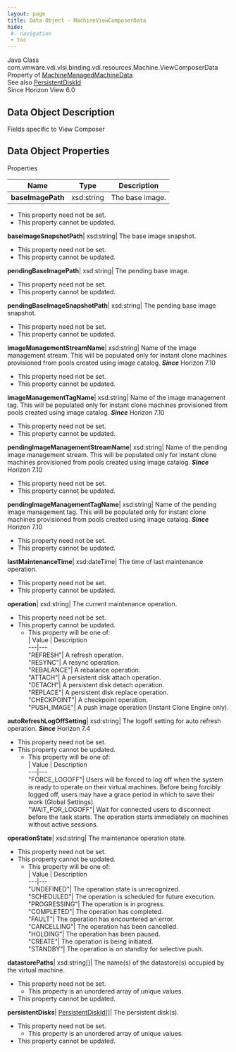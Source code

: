 ```yaml
---
layout: page
title: Data Object - MachineViewComposerData
hide:
 #- navigation
 - toc
---
```






Java Class
    com.vmware.vdi.vlsi.binding.vdi.resources.Machine.ViewComposerData  
Property of
     [MachineManagedMachineData](vdi.resources.Machine.ManagedMachineData.md#field_detail)  
See also
     [PersistentDiskId](vdi.entity.PersistentDiskId.md)  
Since 
    Horizon View 6.0

## Data Object Description 

Fields specific to View Composer 

## Data Object Properties

Properties

Name |  Type |  Description   
---|---|---  
**baseImagePath**|  xsd:string|  The base image.   


* This property need not be set.
* This property cannot be updated.

  
**baseImageSnapshotPath**|  xsd:string|  The base image snapshot.   


* This property need not be set.
* This property cannot be updated.

  
**pendingBaseImagePath**|  xsd:string|  The pending base image.   


* This property need not be set.
* This property cannot be updated.

  
**pendingBaseImageSnapshotPath**|  xsd:string|  The pending base image snapshot.   


* This property need not be set.
* This property cannot be updated.

  
**imageManagementStreamName**|  xsd:string|  Name of the image management stream. This will be populated only for instant clone machines provisioned from pools created using image catalog.  **_Since_** Horizon 7.10  


* This property need not be set.
* This property cannot be updated.

  
**imageManagementTagName**|  xsd:string|  Name of the image management tag. This will be populated only for instant clone machines provisioned from pools created using image catalog.  **_Since_** Horizon 7.10  


* This property need not be set.
* This property cannot be updated.

  
**pendingImageManagementStreamName**|  xsd:string|  Name of the pending image management stream. This will be populated only for instant clone machines provisioned from pools created using image catalog.  **_Since_** Horizon 7.10  


* This property need not be set.
* This property cannot be updated.

  
**pendingImageManagementTagName**|  xsd:string|  Name of the pending image management tag. This will be populated only for instant clone machines provisioned from pools created using image catalog.  **_Since_** Horizon 7.10  


* This property need not be set.
* This property cannot be updated.

  
**lastMaintenanceTime**|  xsd:dateTime|  The time of last maintenance operation.   


* This property need not be set.
* This property cannot be updated.

  
**operation**|  xsd:string|  The current maintenance operation.   


* This property need not be set.
* This property cannot be updated.
  * This property will be one of:  
|  Value |  Description   
---|---  
"REFRESH"| A refresh operation.  
"RESYNC"| A resync operation.  
"REBALANCE"| A rebalance operation.  
"ATTACH"| A persistent disk attach operation.  
"DETACH"| A persistent disk detach operation.  
"REPLACE"| A persistent disk replace operation.  
"CHECKPOINT"| A checkpoint operation.  
"PUSH_IMAGE"| A push image operation (Instant Clone Engine only).  

  
**autoRefreshLogOffSetting**|  xsd:string|  The logoff setting for auto refresh operation.  **_Since_** Horizon 7.4  


* This property need not be set.
* This property cannot be updated.
  * This property will be one of:  
|  Value |  Description   
---|---  
"FORCE_LOGOFF"| Users will be forced to log off when the system is ready to operate on their virtual machines. Before being forcibly logged off, users may have a grace period in which to save their work (Global Settings).  
"WAIT_FOR_LOGOFF"| Wait for connected users to disconnect before the task starts. The operation starts immediately on machines without active sessions.  

  
**operationState**|  xsd:string|  The maintenance operation state.   


* This property need not be set.
* This property cannot be updated.
  * This property will be one of:  
|  Value |  Description   
---|---  
"UNDEFINED"| The operation state is unrecognized.  
"SCHEDULED"| The operation is scheduled for future execution.  
"PROGRESSING"| The operation is in progress.  
"COMPLETED"| The operation has completed.  
"FAULT"| The operation has encountered an error.  
"CANCELLING"| The operation has been cancelled.  
"HOLDING"| The operation has been paused.  
"CREATE"| The operation is being initiated.  
"STANDBY"| The operation is on standby for selective push.  

  
**datastorePaths**|  xsd:string[]|  The name(s) of the datastore(s) occupied by the virtual machine.   


* This property need not be set.
  * This property is an unordered array of unique values.
* This property cannot be updated.

  
**persistentDisks**| [PersistentDiskId[]](vdi.entity.PersistentDiskId.md)|  The persistent disk(s).   


* This property need not be set.
  * This property is an unordered array of unique values.
* This property cannot be updated.

  
  
  
   
  
  

